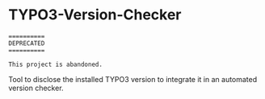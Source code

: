 TYPO3-Version-Checker
=====================

```
==========
DEPRECATED
==========

This project is abandoned.
```

Tool to disclose the installed TYPO3 version to integrate it in an automated version checker.

